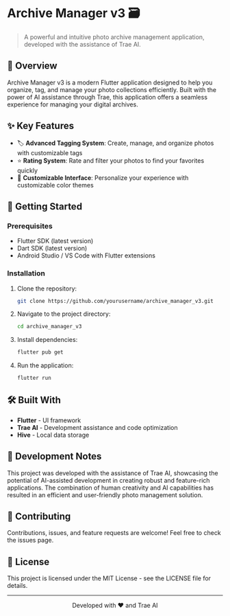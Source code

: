 # Archive Manager v3 🗃️

> A powerful and intuitive photo archive management application, developed with the assistance of Trae AI.

## 🌟 Overview

Archive Manager v3 is a modern Flutter application designed to help you organize, tag, and manage your photo collections efficiently. Built with the power of AI assistance through Trae, this application offers a seamless experience for managing your digital archives.

## ✨ Key Features

- 🏷️ **Advanced Tagging System**: Create, manage, and organize photos with customizable tags
- ⭐ **Rating System**: Rate and filter your photos to find your favorites quickly
- 🎨 **Customizable Interface**: Personalize your experience with customizable color themes

## 🚀 Getting Started

### Prerequisites

- Flutter SDK (latest version)
- Dart SDK (latest version)
- Android Studio / VS Code with Flutter extensions

### Installation

1. Clone the repository:
   ```bash
   git clone https://github.com/yourusername/archive_manager_v3.git
   ```

2. Navigate to the project directory:
   ```bash
   cd archive_manager_v3
   ```

3. Install dependencies:
   ```bash
   flutter pub get
   ```

4. Run the application:
   ```bash
   flutter run
   ```

## 🛠️ Built With

- **Flutter** - UI framework
- **Trae AI** - Development assistance and code optimization
- **Hive** - Local data storage

## 📝 Development Notes

This project was developed with the assistance of Trae AI, showcasing the potential of AI-assisted development in creating robust and feature-rich applications. The combination of human creativity and AI capabilities has resulted in an efficient and user-friendly photo management solution.

## 🤝 Contributing

Contributions, issues, and feature requests are welcome! Feel free to check the issues page.

## 📄 License

This project is licensed under the MIT License - see the LICENSE file for details.

---

<p align="center">Developed with ❤️ and Trae AI</p>
